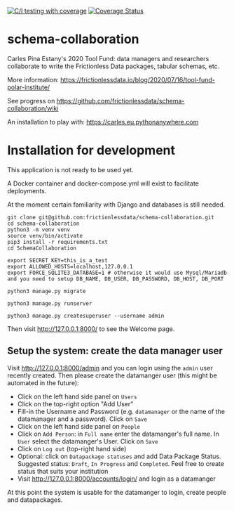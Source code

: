 [![C/I testing with coverage](https://github.com/frictionlessdata/schema-collaboration/workflows/C/I%20testing%20with%20coverage/badge.svg?branch=master)](https://github.com/frictionlessdata/schema-collaboration/actions)
[![Coverage Status](https://coveralls.io/repos/github/frictionlessdata/schema-collaboration/badge.svg?branch=master&service=github)](https://coveralls.io/github/frictionlessdata/schema-collaboration?branch=master)

# schema-collaboration
Carles Pina Estany's 2020 Tool Fund: data managers and researchers collaborate to write the Frictionless Data packages, tabular schemas, etc. 

More information: https://frictionlessdata.io/blog/2020/07/16/tool-fund-polar-institute/

See progress on https://github.com/frictionlessdata/schema-collaboration/wiki

An installation to play with: https://carles.eu.pythonanywhere.com

# Installation for development
This application is not ready to be used yet.

A Docker container and docker-compose.yml will exist to facilitate deployments.

At the moment certain familiarity with Django and databases is still needed.

```
git clone git@github.com:frictionlessdata/schema-collaboration.git
cd schema-collaboration
python3 -m venv venv
source venv/bin/activate
pip3 install -r requirements.txt
cd SchemaCollaboration

export SECRET_KEY=this_is_a_test
export ALLOWED_HOSTS=localhost,127.0.0.1
export FORCE_SQLITE3_DATABASE=1	# otherwise it would use Mysql/Mariadb and you need to setup DB_NAME, DB_USER, DB_PASSWORD, DB_HOST, DB_PORT

python3 manage.py migrate

python3 manage.py runserver

python3 manage.py createsuperuser --username admin
```

Then visit http://127.0.0.1:8000/ to see the Welcome page.

## Setup the system: create the data manager user

Visit http://127.0.0.1:8000/admin and you can login using the `admin` user recently created. Then please create the datamanger user (this might be automated in the future):
 * Click on the left hand side panel on `Users`
 * Click on the top-right option "Add User"
 * Fill-in the Username and Password (e.g. `datamanager` or the name of the datamanager and a password). Click on `Save`
 * Click on the left hand side panel on `People`
 * Click on `Add Person`: in `Full name` enter the datamanger's full name. In `User` select the datamanger's User. Click on `Save`
 * Click on `Log out` (top-right hand side)
 * Optional: click on `Datapackage statuses` and add Data Package Status. Suggested status: `Draft`, `In Progress` and `Completed`. Feel free to create status that suits your institution
 * Visit http://127.0.0.1:8000/accounts/login/ and login as a datamanger

At this point the system is usable for the datamanger to login, create people and datapackages.
